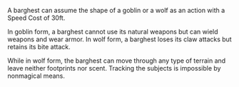 A barghest can assume the shape of a goblin or a wolf as an action with a Speed Cost of 30ft.

In goblin form, a barghest cannot use its natural weapons but can wield weapons and wear armor. In wolf form, a barghest loses its claw attacks but retains its bite attack.

While in wolf form, the barghest can move through any type of terrain and leave neither footprints nor scent. Tracking the subjects is impossible by nonmagical means.